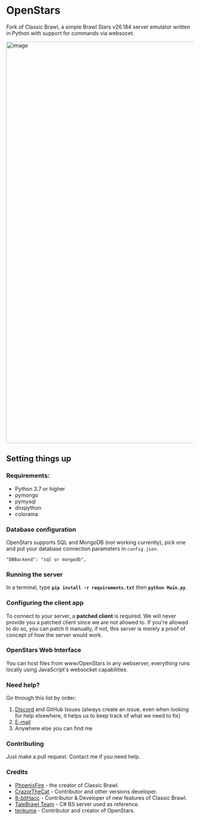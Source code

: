 # OpenStars
Fork of Classic Brawl, a simple Brawl Stars v26.184 server emulator written in Python with support for commands via websocet.

<img width="1920" height="1080" alt="image" src="https://github.com/user-attachments/assets/bc94c258-de76-4245-a722-aa8382585c32" />

## Setting things up
### Requirements:
- Python 3.7 or higher
- pymongo
- pymysql
- dnspython
- colorama

### Database configuration
OpenStars supports SQL and MongoDB (not working currently), pick one and put your database connection parameters in `config.json`.
```
"DBBackend": "sql or mongodb",
```

### Running the server
In a terminal, type __`pip install -r requirements.txt`__ then __`python Main.py`__.

### Configuring the client app
To connect to your server, a **patched client** is required. We will never provide you a patched client since we are not allowed to. If you're allowed to do so, you can patch it manually, if not, this server is merely a proof of concept of how the server would work.

### OpenStars Web Interface
You can host files from www/OpenStars in any webserver, everything runs locally using JavaScript's websocket capabilities.

### Need help?
Go through this list by order:
1. [Discord](https://discord.gg/bSNvjcee) and GitHub Issues (always create an issue, even when looking for help elsewhere, it helps us to keep track of what we need to fix)
2. [E-mail](mailto:adrianvictor+openstars@disroot.org)
3. Anywhere else you can find me

### Contributing
Just make a pull request. Contact me if you need help.

### Credits
- [PhoenixFire](https://github.com/PhoenixFire6934) - the creator of Classic Brawl.
- [CrazorTheCat](https://github.com/CrazorTheCat) - Contributor and other versions developer.
- [8-bitHacc](https://github.com/8-bitHacc) - Contributor & Developer of new features of Classic Brawl.
- [TaleBrawl Team](https://github.com/libgud/TaleBrawl/) - C# BS server used as reference.
- [tenkuma](https://adrianvictor.rf.gd) - Contributor and creator of OpenStars.


